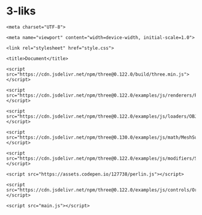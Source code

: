 # 3-liks<!DOCTYPE html>

<html lang="en">

<head>

    <meta charset="UTF-8">

    <meta name="viewport" content="width=device-width, initial-scale=1.0">

    <link rel="stylesheet" href="style.css">

    <title>Document</title>

</head>

<body>

    <script src="https://cdn.jsdelivr.net/npm/three@0.122.0/build/three.min.js"></script>

    <script src="https://cdn.jsdelivr.net/npm/three@0.122.0/examples/js/renderers/Projector.js"></script>

    <script src="https://cdn.jsdelivr.net/npm/three@0.122.0/examples/js/loaders/OBJLoader.js"></script>

    <script src="https://cdn.jsdelivr.net/npm/three@0.130.0/examples/js/math/MeshSurfaceSampler.js"></script>

    <script src="https://cdn.jsdelivr.net/npm/three@0.122.0/examples/js/modifiers/SubdivisionModifier.js"></script>

    <script src="https://assets.codepen.io/127738/perlin.js"></script>

    <script src="https://cdn.jsdelivr.net/npm/three@0.122.0/examples/js/controls/OrbitControls.js"></script>

    <script src="main.js"></script>

</body>

</html>
